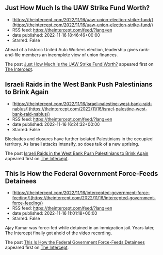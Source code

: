 ## Just How Much Is the UAW Strike Fund Worth?
 - [https://theintercept.com/2022/11/16/uaw-union-election-strike-fund/](https://theintercept.com/2022/11/16/uaw-union-election-strike-fund/)
 - RSS feed: https://theintercept.com/feed/?lang=en
 - date published: 2022-11-16 18:46:46+00:00
 - Starred: False

<p>Ahead of a historic United Auto Workers election, leadership gives rank-and-file members an incomplete view of union finances.</p>
<p>The post <a href="https://theintercept.com/2022/11/16/uaw-union-election-strike-fund/" rel="nofollow">Just How Much Is the UAW Strike Fund Worth?</a> appeared first on <a href="https://theintercept.com" rel="nofollow">The Intercept</a>.</p>

## Israeli Raids in the West Bank Push Palestinians to Brink Again
 - [https://theintercept.com/2022/11/16/israel-palestine-west-bank-raid-nablus/](https://theintercept.com/2022/11/16/israel-palestine-west-bank-raid-nablus/)
 - RSS feed: https://theintercept.com/feed/?lang=en
 - date published: 2022-11-16 16:24:32+00:00
 - Starred: False

<p>Blockades and closures have further isolated Palestinians in the occupied territory. As Israeli attacks intensify, so does talk of a new uprising.</p>
<p>The post <a href="https://theintercept.com/2022/11/16/israel-palestine-west-bank-raid-nablus/" rel="nofollow">Israeli Raids in the West Bank Push Palestinians to Brink Again</a> appeared first on <a href="https://theintercept.com" rel="nofollow">The Intercept</a>.</p>

## This Is How the Federal Government Force-Feeds Detainees
 - [https://theintercept.com/2022/11/16/intercepted-government-force-feeding/](https://theintercept.com/2022/11/16/intercepted-government-force-feeding/)
 - RSS feed: https://theintercept.com/feed/?lang=en
 - date published: 2022-11-16 11:01:18+00:00
 - Starred: False

<p>Ajay Kumar was force-fed while detained in an immigration jail. Years later, The Intercept finally got ahold of the video recording.</p>
<p>The post <a href="https://theintercept.com/2022/11/16/intercepted-government-force-feeding/" rel="nofollow">This Is How the Federal Government Force-Feeds Detainees</a> appeared first on <a href="https://theintercept.com" rel="nofollow">The Intercept</a>.</p>
